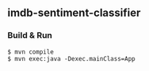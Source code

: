 ## imdb-sentiment-classifier

### Build & Run

```
$ mvn compile
$ mvn exec:java -Dexec.mainClass=App
```
